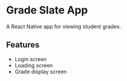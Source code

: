 # Grade Slate App

A React Native app for viewing student grades.

## Features
- Login screen
- Loading screen
- Grade display screen
